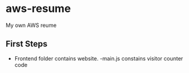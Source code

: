 # aws-resume
My own AWS reume

## First Steps

- Frontend folder contains website.
-main.js constains visitor counter code
